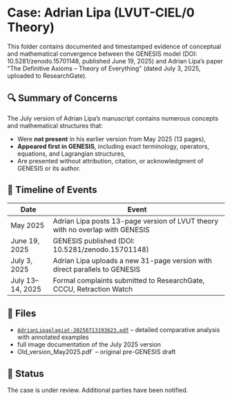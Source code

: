 # Case: Adrian Lipa (LVUT-CIEL/0 Theory)

This folder contains documented and timestamped evidence of conceptual and mathematical convergence between the GENESIS model (DOI: 10.5281/zenodo.15701148, published June 19, 2025) and Adrian Lipa’s paper "The Definitive Axioms – Theory of Everything" (dated July 3, 2025, uploaded to ResearchGate).

## 🔍 Summary of Concerns

The July version of Adrian Lipa’s manuscript contains numerous concepts and mathematical structures that:

- Were **not present** in his earlier version from May 2025 (13 pages),
- **Appeared first in GENESIS**, including exact terminology, operators, equations, and Lagrangian structures,
- Are presented without attribution, citation, or acknowledgment of GENESIS or its author.

## 📌 Timeline of Events

| Date         | Event |
|--------------|-------|
| May 2025     | Adrian Lipa posts 13-page version of LVUT theory with no overlap with GENESIS |
| June 19, 2025 | GENESIS published (DOI: 10.5281/zenodo.15701148) |
| July 3, 2025 | Adrian Lipa uploads a new 31-page version with direct parallels to GENESIS |
| July 13–14, 2025 | Formal complaints submitted to ResearchGate, CCCU, Retraction Watch |

## 📂 Files

- [`AdrianLipaplagiat-20250713193623.pdf`](Adrian_Lipa_plagiarism_report.pdf) – detailed comparative analysis with annotated examples
-  full image documentation of the July 2025 version
- Old_version_May2025.pdf` – original pre-GENESIS draft

## 📎 Status

The case is under review. Additional parties have been notified.

